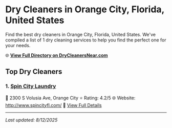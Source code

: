 # Dry Cleaners in Orange City, Florida, United States

Find the best dry cleaners in Orange City, Florida, United States. We've compiled a list of 1 dry cleaning services to help you find the perfect one for your needs.

🌐 **[View Full Directory on DryCleanersNear.com](https://drycleanersnear.com/city/US/Florida/Orange%20City)**

## Top Dry Cleaners

### 1. [Spin City Laundry](https://drycleanersnear.com/dryCleaner/68858831aef64230e206ad89/spin-city-laundry)
📍 2300 S Volusia Ave, Orange City
⭐ Rating: 4.2/5
🌐 Website: http://www.spincityfl.com/
🔗 [View Full Details](https://drycleanersnear.com/dryCleaner/68858831aef64230e206ad89/spin-city-laundry)


---

*Last updated: 8/12/2025*
